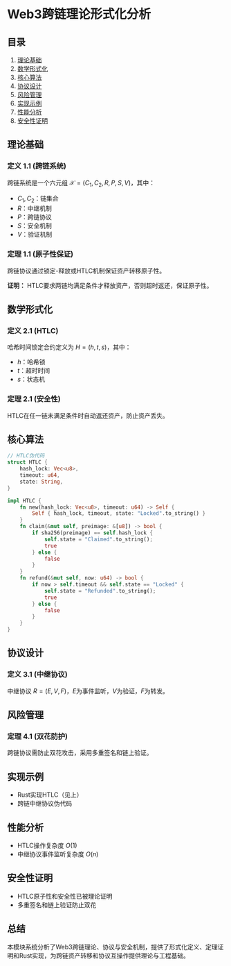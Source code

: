 # Web3跨链理论形式化分析

## 目录

1. [理论基础](#理论基础)
2. [数学形式化](#数学形式化)
3. [核心算法](#核心算法)
4. [协议设计](#协议设计)
5. [风险管理](#风险管理)
6. [实现示例](#实现示例)
7. [性能分析](#性能分析)
8. [安全性证明](#安全性证明)

## 理论基础

### 定义 1.1 (跨链系统)

跨链系统是一个六元组 $\mathcal{X} = (C_1, C_2, R, P, S, V)$，其中：

- $C_1, C_2$：链集合
- $R$：中继机制
- $P$：跨链协议
- $S$：安全机制
- $V$：验证机制

### 定理 1.1 (原子性保证)

跨链协议通过锁定-释放或HTLC机制保证资产转移原子性。

**证明：**
HTLC要求两链均满足条件才释放资产，否则超时返还，保证原子性。

## 数学形式化

### 定义 2.1 (HTLC)

哈希时间锁定合约定义为 $H = (h, t, s)$，其中：

- $h$：哈希锁
- $t$：超时时间
- $s$：状态机

### 定理 2.1 (安全性)

HTLC在任一链未满足条件时自动返还资产，防止资产丢失。

## 核心算法

```rust
// HTLC伪代码
struct HTLC {
    hash_lock: Vec<u8>,
    timeout: u64,
    state: String,
}

impl HTLC {
    fn new(hash_lock: Vec<u8>, timeout: u64) -> Self {
        Self { hash_lock, timeout, state: "Locked".to_string() }
    }
    fn claim(&mut self, preimage: &[u8]) -> bool {
        if sha256(preimage) == self.hash_lock {
            self.state = "Claimed".to_string();
            true
        } else {
            false
        }
    }
    fn refund(&mut self, now: u64) -> bool {
        if now > self.timeout && self.state == "Locked" {
            self.state = "Refunded".to_string();
            true
        } else {
            false
        }
    }
}
```

## 协议设计

### 定义 3.1 (中继协议)

中继协议 $R = (E, V, F)$，$E$为事件监听，$V$为验证，$F$为转发。

## 风险管理

### 定理 4.1 (双花防护)

跨链协议需防止双花攻击，采用多重签名和链上验证。

## 实现示例

- Rust实现HTLC（见上）
- 跨链中继协议伪代码

## 性能分析

- HTLC操作复杂度 $O(1)$
- 中继协议事件监听复杂度 $O(n)$

## 安全性证明

- HTLC原子性和安全性已被理论证明
- 多重签名和链上验证防止双花

## 总结

本模块系统分析了Web3跨链理论、协议与安全机制，提供了形式化定义、定理证明和Rust实现，为跨链资产转移和协议互操作提供理论与工程基础。
